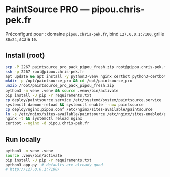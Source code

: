 # PaintSource PRO — pipou.chris-pek.fr
Préconfiguré pour : domaine `pipou.chris-pek.fr`, bind `127.0.0.1:7100`, grille `80×24`, scale `10`.

## Install (root)
```bash
scp -P 2267 paintsource_pro_pack_pipou_fresh.zip root@pipou.chris-pek.fr:/root/
ssh -p 2267 root@pipou.chris-pek.fr
apt update && apt install -y python3-venv nginx certbot python3-certbot-nginx unzip
mkdir -p /opt/paintsource_pro && cd /opt/paintsource_pro
unzip /root/paintsource_pro_pack_pipou_fresh.zip
python3 -m venv .venv && source .venv/bin/activate
pip install -U pip -r requirements.txt
cp deploy/paintsource.service /etc/systemd/system/paintsource.service
systemctl daemon-reload && systemctl enable --now paintsource
cp deploy/nginx.pipou.conf /etc/nginx/sites-available/paintsource
ln -s /etc/nginx/sites-available/paintsource /etc/nginx/sites-enabled/paintsource || true
nginx -t && systemctl reload nginx
certbot --nginx -d pipou.chris-pek.fr
```

## Run locally
```bash
python3 -m venv .venv
source .venv/bin/activate
pip install -U pip -r requirements.txt
python3 app.py  # defaults are already good
# http://127.0.0.1:7100/
```
